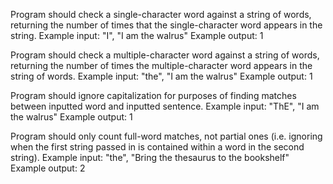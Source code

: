 Program should check a single-character word against a string of words, returning the number of times that the single-character word appears in the string.
    Example input: "I", "I am the walrus"
    Example output: 1


Program should check a multiple-character word against a string of words, returning the number of times the multiple-character word appears in the string of words.
    Example input: "the", "I am the walrus"
    Example output: 1


Program should ignore capitalization for purposes of finding matches between inputted word and inputted sentence.
    Example input: "ThE", "I am the walrus"
    Example output: 1
    

Program should only count full-word matches, not partial ones (i.e. ignoring when the first string passed in is contained within a word in the second string).
    Example input: "the", "Bring the thesaurus to the bookshelf"
    Example output: 2
